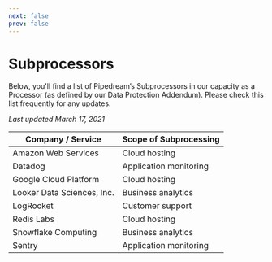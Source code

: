 ```yaml
---
next: false
prev: false
---
```


# Subprocessors

Below, you'll find a list of Pipedream’s Subprocessors in our capacity as a Processor (as defined by our Data Protection Addendum). Please check this list frequently for any updates.

_Last updated March 17, 2021_

| Company / Service          | Scope of Subprocessing |
| -------------------------- | ---------------------- |
| Amazon Web Services        | Cloud hosting          |
| Datadog                    | Application monitoring |
| Google Cloud Platform      | Cloud hosting          |
| Looker Data Sciences, Inc. | Business analytics     |
| LogRocket                  | Customer support       |
| Redis Labs                 | Cloud hosting          |
| Snowflake Computing        | Business analytics     |
| Sentry                     | Application monitoring |
